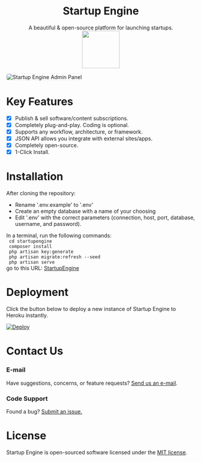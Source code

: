 <div align="center" style="width:100%;">
<h1>Startup Engine</h1>
A beautiful & open-source platform for launching startups.<br>
<img src="storage/docs/images/logo.png" width="100">    
</div>

<img src="storage/docs/screenshots/admin.jpg" alt="Startup Engine Admin Panel" style="border:1px solid #eee;border-radius:5px;"><br>

# Key Features

- [x] Publish & sell software/content subscriptions.
- [x] Completely plug-and-play. Coding is optional.
- [x] Supports any workflow, architecture, or framework.
- [x] JSON API allows you integrate with external sites/apps.
- [x] Completely open-source.
- [x] 1-Click Install.

# Installation

<div> After cloning the repository: </div>
<ul>
  <li> Rename '.env.example' to '.env' </li>
  <li> Create an empty database with a name of your choosing </li>
  <li> Edit '.env' with the correct parameters (connection, host, port, database, username, and password).</li>
</ul>

<div> In a terminal, run the following commands: </div>
  <code> cd startupengine </code><br>
  <code> composer install </code><br>
  <code> php artisan key:generate </code><br>
  <code> php artisan migrate:refresh --seed </code><br>
  <code> php artisan serve </code>
<div> go to this URL: <a href="localhost:8000">StartupEngine</a> </div>

# Deployment

Click the button below to deploy a new instance of Startup Engine to Heroku instantly.

[![Deploy](https://www.herokucdn.com/deploy/button.svg)](https://heroku.com/deploy?template=https://github.com/luckyrabbitllc/StartupEngine)

# Contact Us

### E-mail
Have suggestions, concerns, or feature requests? [Send us an e-mail](mailto:inbox-w8agf2hymzpvnw4zcudlfwpa@inbound.productboard.com).

### Code Support
Found a bug? [Submit an issue.](https://github.com/startupengine/startupengine/issues)


# License

Startup Engine is open-sourced software licensed under the [MIT license](http://opensource.org/licenses/MIT).
